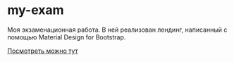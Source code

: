 # my-exam
Моя экзаменационная работа. В ней реализован лендинг, написанный с помощью Material Design for Bootstrap.

[Посмотреть можно тут](https://devbearu.github.io/my-exam/)
